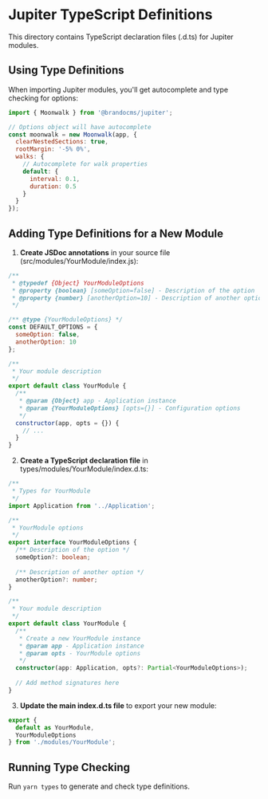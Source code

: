# Jupiter TypeScript Definitions

This directory contains TypeScript declaration files (.d.ts) for Jupiter modules.

## Using Type Definitions

When importing Jupiter modules, you'll get autocomplete and type checking for options:

```javascript
import { Moonwalk } from '@brandocms/jupiter';

// Options object will have autocomplete
const moonwalk = new Moonwalk(app, {
  clearNestedSections: true,
  rootMargin: '-5% 0%',
  walks: {
    // Autocomplete for walk properties
    default: {
      interval: 0.1,
      duration: 0.5
    }
  }
});
```

## Adding Type Definitions for a New Module

1. **Create JSDoc annotations** in your source file (src/modules/YourModule/index.js):

```javascript
/**
 * @typedef {Object} YourModuleOptions
 * @property {boolean} [someOption=false] - Description of the option
 * @property {number} [anotherOption=10] - Description of another option
 */

/** @type {YourModuleOptions} */
const DEFAULT_OPTIONS = {
  someOption: false,
  anotherOption: 10
};

/**
 * Your module description
 */
export default class YourModule {
  /**
   * @param {Object} app - Application instance
   * @param {YourModuleOptions} [opts={}] - Configuration options
   */
  constructor(app, opts = {}) {
    // ...
  }
}
```

2. **Create a TypeScript declaration file** in types/modules/YourModule/index.d.ts:

```typescript
/**
 * Types for YourModule
 */
import Application from '../Application';

/**
 * YourModule options
 */
export interface YourModuleOptions {
  /** Description of the option */
  someOption?: boolean;
  
  /** Description of another option */
  anotherOption?: number;
}

/**
 * Your module description
 */
export default class YourModule {
  /**
   * Create a new YourModule instance
   * @param app - Application instance
   * @param opts - YourModule options
   */
  constructor(app: Application, opts?: Partial<YourModuleOptions>);
  
  // Add method signatures here
}
```

3. **Update the main index.d.ts file** to export your new module:

```typescript
export {
  default as YourModule,
  YourModuleOptions
} from './modules/YourModule';
```

## Running Type Checking

Run `yarn types` to generate and check type definitions.